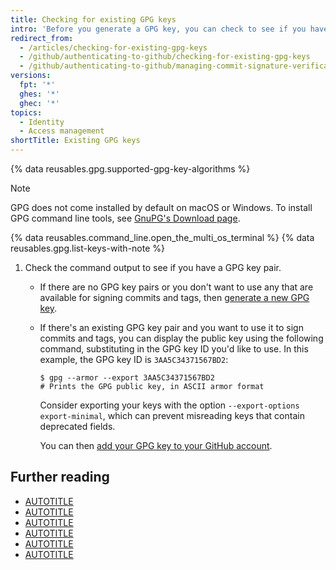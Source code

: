 ```yaml
---
title: Checking for existing GPG keys
intro: 'Before you generate a GPG key, you can check to see if you have any existing GPG keys.'
redirect_from:
  - /articles/checking-for-existing-gpg-keys
  - /github/authenticating-to-github/checking-for-existing-gpg-keys
  - /github/authenticating-to-github/managing-commit-signature-verification/checking-for-existing-gpg-keys
versions:
  fpt: '*'
  ghes: '*'
  ghec: '*'
topics:
  - Identity
  - Access management
shortTitle: Existing GPG keys
---
```

{% data reusables.gpg.supported-gpg-key-algorithms %}

> [!NOTE]
> GPG does not come installed by default on macOS or Windows. To install GPG command line tools, see [GnuPG's Download page](https://www.gnupg.org/download/).

{% data reusables.command_line.open_the_multi_os_terminal %}
{% data reusables.gpg.list-keys-with-note %}
1. Check the command output to see if you have a GPG key pair.
    * If there are no GPG key pairs or you don't want to use any that are available for signing commits and tags, then [generate a new GPG key](/authentication/managing-commit-signature-verification/generating-a-new-gpg-key).
    * If there's an existing GPG key pair and you want to use it to sign commits and tags, you can display the public key using the following command, substituting in the GPG key ID you'd like to use. In this example, the GPG key ID is `3AA5C34371567BD2`:

      ```shell
      $ gpg --armor --export 3AA5C34371567BD2
      # Prints the GPG public key, in ASCII armor format
      ```
      
        Consider exporting your keys with the option `--export-options export-minimal`, which can prevent misreading keys that contain deprecated fields.

      You can then [add your GPG key to your GitHub account](/authentication/managing-commit-signature-verification/adding-a-gpg-key-to-your-github-account).

## Further reading

* [AUTOTITLE](/authentication/managing-commit-signature-verification/generating-a-new-gpg-key)
* [AUTOTITLE](/authentication/managing-commit-signature-verification/adding-a-gpg-key-to-your-github-account)
* [AUTOTITLE](/authentication/managing-commit-signature-verification/telling-git-about-your-signing-key)
* [AUTOTITLE](/authentication/managing-commit-signature-verification/associating-an-email-with-your-gpg-key)
* [AUTOTITLE](/authentication/managing-commit-signature-verification/signing-commits)
* [AUTOTITLE](/authentication/managing-commit-signature-verification/signing-tags)
